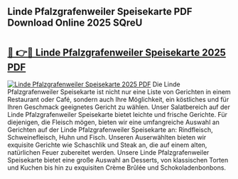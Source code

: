 ## Linde Pfalzgrafenweiler Speisekarte PDF Download Online 2025 SQreU

# <h2><a href="http://gceb0i.nevu.top/?p=Linde+Pfalzgrafenweiler+Speisekarte">🔗 👉🔴 Linde Pfalzgrafenweiler Speisekarte 2025 PDF</a></h2>

[![Linde Pfalzgrafenweiler Speisekarte 2025 PDF](https://i.imgur.com/dBaPXMq.png)](http://gceb0i.nevu.top/?p=Linde+Pfalzgrafenweiler+Speisekarte)
Die Linde Pfalzgrafenweiler Speisekarte ist nicht nur eine Liste von Gerichten in einem Restaurant oder Café, sondern auch Ihre Möglichkeit, ein köstliches und für Ihren Geschmack geeignetes Gericht zu wählen. Unser Salatbereich auf der Linde Pfalzgrafenweiler Speisekarte bietet leichte und frische Gerichte. Für diejenigen, die Fleisch mögen, bieten wir eine umfangreiche Auswahl an Gerichten auf der Linde Pfalzgrafenweiler Speisekarte an: Rindfleisch, Schweinefleisch, Huhn und Fisch. Unseren Auserwählten bieten wir exquisite Gerichte wie Schaschlik und Steak an, die auf einem alten, natürlichen Feuer zubereitet werden. Unsere Linde Pfalzgrafenweiler Speisekarte bietet eine große Auswahl an Desserts, von klassischen Torten und Kuchen bis hin zu exquisiten Crème Brûlée und Schokoladenbonbons.
